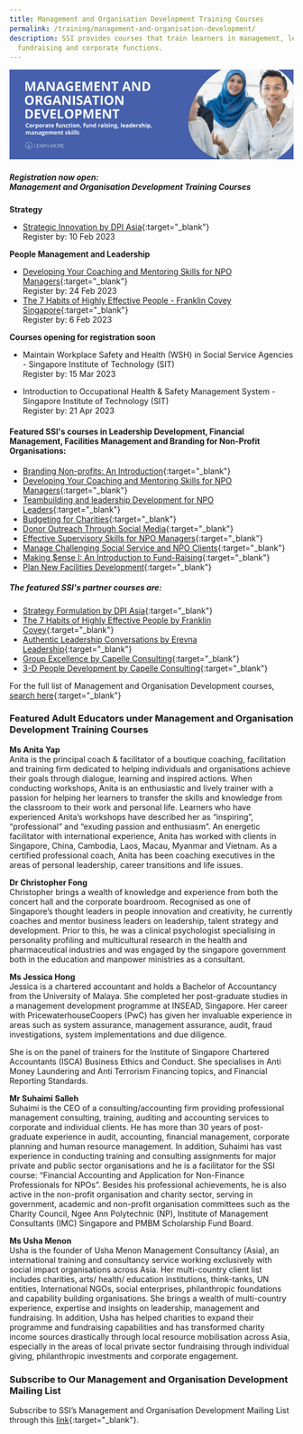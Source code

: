 ```yaml
---
title: Management and Organisation Development Training Courses
permalink: /training/management-and-organisation-development/
description: SSI provides courses that train learners in management, leadership,
  fundraising and corporate functions.
---
```

![Social Service Institute (SSI) Singapore - Social Service / Nonprofit Leadership and Management Training Course](/images/mod-banner.png)

##### **Registration now open: <br> Management and Organisation Development Training Courses**

 **Strategy**
- [Strategic Innovation by DPI Asia](https://www.dpi-asia.com/post/strategic-innovation-in-disruptive-times-18-august-workshop-for-registered-charities){:target="_blank"}<br>Register by: 10 Feb 2023

**People Management and Leadership**
-   [Developing Your Coaching and Mentoring Skills for NPO Managers](https://iltms.ssi.gov.sg/registration/#/Course?coursecode=NMGT5073){:target="_blank"}<br>Register by: 24 Feb 2023
- [The 7 Habits of Highly Effective People - Franklin Covey Singapore](https://go.gov.sg/franklincovey-ssi-seven-habits){:target="_blank"}<br>Register by: 6 Feb 2023

**Courses opening for registration soon**
- Maintain Workplace Safety and Health (WSH) in Social Service Agencies - Singapore Institute of Technology (SIT)<br>Register by: 15 Mar 2023

- Introduction to Occupational Health & Safety Management System - Singapore Institute of Technology (SIT)<br>Register by: 21 Apr 2023

#### **Featured SSI's courses in Leadership Development, Financial Management, Facilities Management and Branding for Non-Profit Organisations:**
-   [Branding Non-profits: An Introduction](https://iltms.ssi.gov.sg/registration/#/Course?coursecode=SCOF243){:target="_blank"} 
- [Developing Your Coaching and Mentoring Skills for NPO Managers](https://iltms.ssi.gov.sg/registration/#/Course?coursecode=NMGT5073){:target="_blank"} 
- [Teambuilding and leadership Development for NPO Leaders](https://iltms.ssi.gov.sg/registration/#/Course?coursecode=NMGT6014){:target="_blank"} 
-   [Budgeting for Charities](https://iltms.ssi.gov.sg/registration/#/Course?coursecode=NFIN5450){:target="_blank"}   
-   [Donor Outreach Through Social Media](https://iltms.ssi.gov.sg/registration/#/Course?coursecode=NFRE5508){:target="_blank"}   
-   [Effective Supervisory Skills for NPO Managers](https://iltms.ssi.gov.sg/registration/#/Course?coursecode=NMGT5079){:target="_blank"}  
-   [Manage Challenging Social Service and NPO Clients](https://iltms.ssi.gov.sg/registration/#/Course?coursecode=NPEF6032){:target="_blank"}   
-   [Making $ense I: An Introduction to Fund-Raising](https://iltms.ssi.gov.sg/registration/#/Course?coursecode=NFRE5766){:target="_blank"}   
-   [Plan New Facilities Development](https://iltms.ssi.gov.sg/registration/#/Course?coursecode=NMMR5890){:target="_blank"}    

##### **The featured SSI's partner courses are:**
-   [Strategy Formulation by DPI Asia](https://www.dpi-asia.com/post/strategy-formulation-pure-simple){:target="_blank"}
-   [The 7 Habits of Highly Effective People by Franklin Covey](){:target="_blank"}
-   [Authentic Leadership Conversations by Erevna Leadership](http://www.erevnaleadership.com/authentic-leadership-conversations.html){:target="_blank"}
-   [Group Excellence by Capelle Consulting](https://forms.office.com/pages/responsepage.aspx?id=WAT0ZDjeME-aLwqsTTzqYRJFQsX6ZkNPj0vOPikWhYNUNUNSWTZNRURIQ0pVWEhLQk5YWkROTFE4Wi4u&wdLOR=c02FF4AA9-A7A4-4B9C-B187-D439BDFDFC3C){:target="_blank"}
-   [3-D People Development by Capelle Consulting](https://forms.office.com/pages/responsepage.aspx?id=WAT0ZDjeME-aLwqsTTzqYRJFQsX6ZkNPj0vOPikWhYNUNUNSWTZNRURIQ0pVWEhLQk5YWkROTFE4Wi4u&wdLOR=c02FF4AA9-A7A4-4B9C-B187-D439BDFDFC3C){:target="_blank"}

For the full list of Management and Organisation Development courses, [search here](https://iltms.ssi.gov.sg/registration#/Course){:target="_blank"}  

### Featured Adult Educators under Management and Organisation Development Training Courses

**Ms Anita Yap**   
Anita is the principal coach & facilitator of a boutique coaching, facilitation and training firm dedicated to helping individuals and organisations achieve their goals through dialogue, learning and inspired actions. When conducting workshops, Anita is an enthusiastic and lively trainer with a passion for helping her learners to transfer the skills and knowledge from the classroom to their work and personal life. Learners who have experienced Anita’s workshops have described her as “inspiring”, “professional” and “exuding passion and enthusiasm”. An energetic facilitator with international experience, Anita has worked with clients in Singapore, China, Cambodia, Laos, Macau, Myanmar and Vietnam. As a certified professional coach, Anita has been coaching executives in the areas of personal leadership, career transitions and life issues.

**Dr Christopher Fong**   
Christopher brings a wealth of knowledge and experience from both the concert hall and the corporate boardroom. Recognised as one of Singapore’s thought leaders in people innovation and creativity, he currently coaches and mentor business leaders on leadership, talent strategy and development. Prior to this, he was a clinical psychologist specialising in personality profiling and multicultural research in the health and pharmaceutical industries and was engaged by the singapore government both in the education and manpower ministries as a consultant.

**Ms Jessica Hong**   
Jessica is a chartered accountant and holds a Bachelor of Accountancy from the University of Malaya. She completed her post-graduate studies in a management development programme at INSEAD, Singapore. Her career with PricewaterhouseCoopers (PwC) has given her invaluable experience in areas such as system assurance, management assurance, audit, fraud investigations, system implementations and due diligence.

She is on the panel of trainers for the Institute of Singapore Chartered Accountants (ISCA) Business Ethics and Conduct. She specialises in Anti Money Laundering and Anti Terrorism Financing topics, and Financial Reporting Standards.

**Mr Suhaimi Salleh**   
Suhaimi is the CEO of a consulting/accounting firm providing professional management consulting, training, auditing and accounting services to corporate and individual clients. He has more than 30 years of post-graduate experience in audit, accounting, financial management, corporate planning and human resource management. In addition, Suhaimi has vast experience in conducting training and consulting assignments for major private and public sector organisations and he is a facilitator for the SSI course: “Financial Accounting and Application for Non-Finance Professionals for NPOs”. Besides his professional achievements, he is also active in the non-profit organisation and charity sector, serving in government, academic and non-profit organisation committees such as the Charity Council, Ngee Ann Polytechnic (NP), Institute of Management Consultants (IMC) Singapore and PMBM Scholarship Fund Board.

**Ms Usha Menon**   
Usha is the founder of Usha Menon Management Consultancy (Asia), an international training and consultancy service working exclusively with social impact organisations across Asia. Her multi-country client list includes charities, arts/ health/ education institutions, think-tanks, UN entities, International NGOs, social enterprises, philanthropic foundations and capability building organisations. She brings a wealth of multi-country experience, expertise and insights on leadership, management and fundraising. In addition, Usha has helped charities to expand their programme and fundraising capabilities and has transformed charity income sources drastically through local resource mobilisation across Asia, especially in the areas of local private sector fundraising through individual giving, philanthropic investments and corporate engagement.


### Subscribe to Our Management and Organisation Development Mailing List
Subscribe to SSI’s Management and Organisation Development Mailing List through this [link](https://form.gov.sg/#!/62062a0f8cb95c001235e55d){:target="_blank"}.